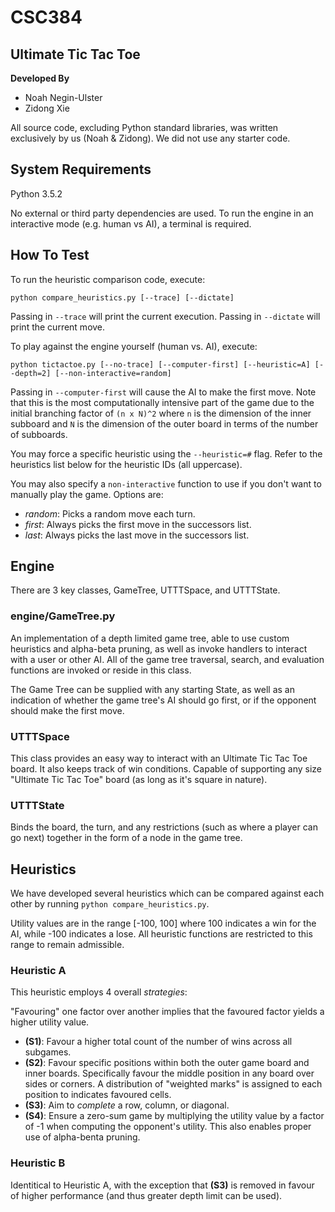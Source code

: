 # CSC384
## Ultimate Tic Tac Toe

__Developed By__

- Noah Negin-Ulster
- Zidong Xie

All source code, excluding Python standard libraries, was written exclusively by us (Noah & Zidong). We did not use any starter code.

## System Requirements

Python 3.5.2

No external or third party dependencies are used. To run the engine in an interactive mode (e.g. human vs AI), a terminal is required.

## How To Test

To run the heuristic comparison code, execute:

```
python compare_heuristics.py [--trace] [--dictate]
```

Passing in `--trace` will print the current execution. Passing in `--dictate` will print the current move.

To play against the engine yourself (human vs. AI), execute:

```
python tictactoe.py [--no-trace] [--computer-first] [--heuristic=A] [--depth=2] [--non-interactive=random]
```

Passing in `--computer-first` will cause the AI to make the first move. Note that this is the most computationally intensive part of the game due to the initial branching factor of `(n x N)^2` where `n` is the dimension of the inner subboard and `N` is the dimension of the outer board in terms of the number of subboards.

You may force a specific heuristic using the `--heuristic=#` flag. Refer to the heuristics list below for the heuristic IDs (all uppercase).

You may also specify a `non-interactive` function to use if you don't want to manually play the game. Options are:

- _random_: Picks a random move each turn.
- _first_: Always picks the first move in the successors list.
- _last_: Always picks the last move in the successors list.

## Engine

There are 3 key classes, GameTree, UTTTSpace, and UTTTState.

### engine/GameTree.py

An implementation of a depth limited game tree, able to use custom heuristics and alpha-beta pruning, as well as invoke handlers to interact with a user or other AI. All of the game tree traversal, search, and evaluation functions are invoked or reside in this class.

The Game Tree can be supplied with any starting State, as well as an indication of whether the game tree's AI should go first, or if the opponent should make the first move.

### UTTTSpace

This class provides an easy way to interact with an Ultimate Tic Tac Toe board. It also keeps track of win conditions. Capable of supporting any size "Ultimate Tic Tac Toe" board (as long as it's square in nature).

### UTTTState

Binds the board, the turn, and any restrictions (such as where a player can go next) together in the form of a node in the game tree.

## Heuristics

We have developed several heuristics which can be compared against each other by running `python compare_heuristics.py`.

Utility values are in the range [-100, 100] where 100 indicates a win for the AI, while -100 indicates a lose. All heuristic functions are restricted to this range to remain admissible.

### Heuristic A

This heuristic employs 4 overall _strategies_:

"Favouring" one factor over another implies that the favoured factor yields a higher utility value.

- __(S1)__: Favour a higher total count of the number of wins across all subgames.
- __(S2)__: Favour specific positions within both the outer game board and inner boards. Specifically favour the middle position in any board over sides or corners. A distribution of "weighted marks" is assigned to each position to indicates favoured cells.
- __(S3)__: Aim to _complete_ a row, column, or diagonal.
- __(S4)__: Ensure a zero-sum game by multiplying the utility value by a factor of -1 when computing the opponent's utility. This also enables proper use of alpha-benta pruning.

### Heuristic B

Identitical to Heuristic A, with the exception that __(S3)__ is removed in favour of higher performance (and thus greater depth limit can be used).


